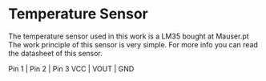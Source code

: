 # Temperature Sensor 
The temperature sensor used in this work is a LM35 bought at Mauser.pt
The work principle of this sensor is very simple. For more info you can read the datasheet of this sensor.

Pin 1 | Pin 2 | Pin 3
VCC   | VOUT  | GND

